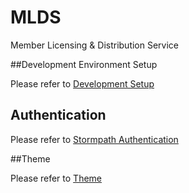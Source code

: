 MLDS
====

Member Licensing &amp; Distribution Service


##Development Environment Setup

Please refer to [Development Setup](src/main/documentation/dev-setup.md "Dev-Setup")

## Authentication
Please refer to [Stormpath Authentication](Stormpaths.md)

##Theme

Please refer to [Theme](http://htmlpreview.github.com/?src/main/theme/theme/.html)